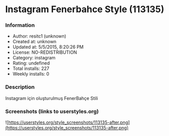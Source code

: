 # Instagram Fenerbahce Style (113135)

### Information
- Author: resitc1 (unknown)
- Created at: unknown
- Updated at: 5/5/2015, 8:20:26 PM
- License: NO-REDISTRIBUTION
- Category: instagram
- Rating: undefined
- Total installs: 227
- Weekly installs: 0


### Description
Instagram için oluşturulmuş FenerBahçe Stili


### Screenshots (links to userstyles.org)
![https://userstyles.org/style_screenshots/113135-after.png](https://userstyles.org/style_screenshots/113135-after.png)


